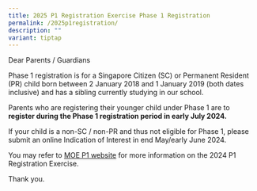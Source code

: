```yaml
---
title: 2025 P1 Registration Exercise Phase 1 Registration
permalink: /2025p1registration/
description: ""
variant: tiptap
---
```

<p>Dear Parents / Guardians</p>
<p>Phase 1 registration is for a Singapore Citizen (SC) or Permanent Resident
(PR) child born between 2 January 2018 and 1 January 2019 (both dates inclusive)
and has a sibling currently studying in our school.</p>
<p>Parents who are registering their younger child under Phase 1 are to <strong>register during the Phase 1 registration period in early July 2024.</strong>
</p>
<p>If your child is a non-SC / non-PR and thus not eligible for Phase 1,
please submit an online Indication of Interest in end May/early June 2024.</p>
<p>You may refer to <a href="https://www.moe.gov.sg/primary/p1-registration" rel="noopener noreferrer nofollow" target="_blank">MOE P1 website</a> for
more information on the 2024 P1 Registration Exercise.</p>
<p>Thank you.</p>